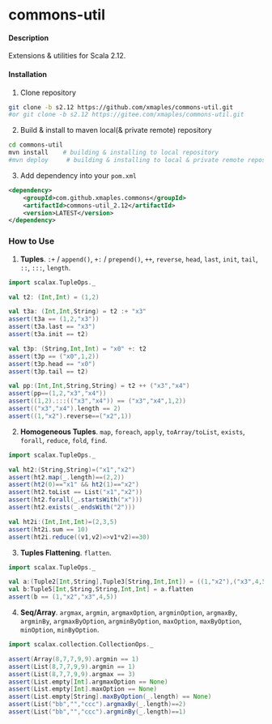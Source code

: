 # commons-util

#### Description

Extensions & utilities for Scala 2.12.

#### Installation

1. Clone repository
```bash
git clone -b s2.12 https://github.com/xmaples/commons-util.git
#or git clone -b s2.12 https://gitee.com/xmaples/commons-util.git
```

2. Build & install to maven local(& private remote) repository
```bash
cd commons-util
mvn install    # building & installing to local repository
#mvn deploy     # building & installing to local & private remote repository if configured private remote repo
```

3. Add dependency into your `pom.xml`
```xml
<dependency>
    <groupId>com.github.xmaples.commons</groupId>
    <artifactId>commons-util_2.12</artifactId>
    <version>LATEST</version>
</dependency>
```

### How to Use

1. **Tuples**. `:+` / `append()`, `+:` / `prepend()`, `++`, `reverse`, `head`, `last`, `init`, `tail`, `::`, `:::`, `length`.

```scala
import scalax.TupleOps._

val t2: (Int,Int) = (1,2)

val t3a: (Int,Int,String) = t2 :+ "x3"
assert(t3a == (1,2,"x3"))
assert(t3a.last == "x3")
assert(t3a.init == t2)

val t3p: (String,Int,Int) = "x0" +: t2
assert(t3p == ("x0",1,2))
assert(t3p.head == "x0")
assert(t3p.tail == t2)

val pp:(Int,Int,String,String) = t2 ++ ("x3","x4")
assert(pp==(1,2,"x3","x4"))
assert((1,2).:::(("x3","x4")) == ("x3","x4",1,2))
assert(("x3","x4").length == 2)
assert((1,"x2").reverse==("x2",1))
```

2. **Homogeneous Tuples**. `map`, `foreach`, `apply`, `toArray/toList`, `exists`, `forall`, `reduce`, `fold`, `find`.

```scala
import scalax.TupleOps._

val ht2:(String,String)=("x1","x2")
assert(ht2.map(_.length)==(2,2))
assert(ht2(0)=="x1" && ht2(1)=="x2")
assert(ht2.toList == List("x1","x2"))
assert(ht2.forall(_.startsWith("x")))
assert(ht2.exists(_.endsWith("2")))

val ht2i:(Int,Int,Int)=(2,3,5)
assert(ht2i.sum == 10)
assert(ht2i.reduce((v1,v2)=>v1*v2)==30)
```

3. **Tuples Flattening**. `flatten`.

```scala
import scalax.TupleOps._

val a:(Tuple2[Int,String],Tuple3[String,Int,Int]) = ((1,"x2"),("x3",4,5))
val b:Tuple5[Int,String,String,Int,Int] = a.flatten
assert(b == (1,"x2","x3",4,5))
```

4. **Seq/Array**. `argmax`, `argmin`, `argmaxOption`, `argminOption`, `argmaxBy`, `argminBy`, `argmaxByOption`, `argminByOption`, `maxOption`, `maxByOption`, `minOption`, `minByOption`.

```scala
import scalax.collection.CollectionOps._

assert(Array(8,7,7,9,9).argmin == 1)
assert(List(8,7,7,9,9).argmin == 1)
assert(List(8,7,7,9,9).argmax == 3)
assert(List.empty[Int].argmaxOption == None)
assert(List.empty[Int].maxOption == None)
assert(List.empty[String].maxByOption(_.length) == None)
assert(List("bb","","ccc").argmaxBy(_.length)==2)
assert(List("bb","","ccc").argminBy(_.length)==1)
```
